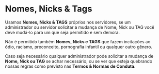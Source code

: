 # Nomes, Nicks & Tags

Usamos **Nomes, Nicks & TAGS** próprios nos servidores, se um administrador ou servidor solicitar a mudança de Nome, Nick ou TAG você deve mudá-lo para um que seja permitido e sem demora.

Não é permitido também **Nomes, Nicks e TAGS** que fazem incitações ao ódio, racismo, preconceito, pornografia infantil ou qualquer outro gênero.

Caso seja necessário qualquer administrador pode solicitar a mudança de **Nome, Nick ou TAG** se achar necessário, ou se ver que esteja quebrando nossas regras como previsto nas **Termos & Normas de Conduta**.

